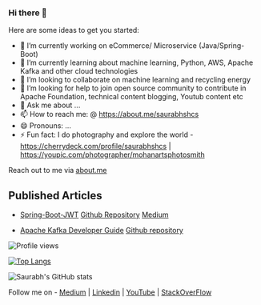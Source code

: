 ### Hi there 👋

Here are some ideas to get you started:

- 🔭 I’m currently working on eCommerce/ Microservice (Java/Spring-Boot)
- 🌱 I’m currently learning about machine learning, Python, AWS, Apache Kafka and other cloud technologies
- 👯 I’m looking to collaborate on machine learning and recycling energy
- 🤔 I’m looking for help to join open source community to contribute in Apache Foundation, technical content blogging, Youtub content etc
- 💬 Ask me about ...
- 📫 How to reach me: @ https://about.me/saurabhshcs
- 😄 Pronouns: ...
- ⚡ Fun fact: I do photography and explore the world - https://cherrydeck.com/profile/saurabhshcs | https://youpic.com/photographer/mohanartsphotosmith

Reach out to me via [about.me](https://about.me/saurabhshcs)

## Published Articles
- [Spring-Boot-JWT](https://www.linkedin.com/embed/feed/update/urn:li:share:6737576978368536576)
  [Github Repository](https://github.com/saurabhshcs/bootifyjpajwt/edit/main/README.md)
  [Medium](https://saurabhshcs.medium.com/spring-boot-jwt-token-based-resource-authentication-javamailsender-6430a847db55)
  
- [Apache Kafka Developer Guide](https://www.linkedin.com/posts/saurabhshcs_saurabhshcsapache-kafka-developer-guide-activity-6768696800892243968-N2xv)
  [Github repository](https://github.com/saurabhshcs/apache-kafka-developer-guide)


![Profile views](https://komarev.com/ghpvc/?username=saurabhshcs)

[![Top Langs](https://github-readme-stats.vercel.app/api/top-langs/?username=saurabhshcs&show_icons=true&theme=highcontrast)](https://github.com/saurabhshcs/github-readme-stats)

![Saurabh's GitHub stats](https://github-readme-stats.vercel.app/api?username=saurabhshcs&show_icons=true&theme=highcontrast)

Follow me on - [Medium](https://saurabhshcs.medium.com) | [Linkedin](https://www.linkedin.com/in/saurabhshcs/) | [YouTube](https://www.youtube.com/channel/UCSQqjPw7_tfx1Ie4yYHbcxQ?pbjreload=102) | [StackOverFlow](https://stackoverflow.com/users/10719720/saurabhshcs?tab=profile)

